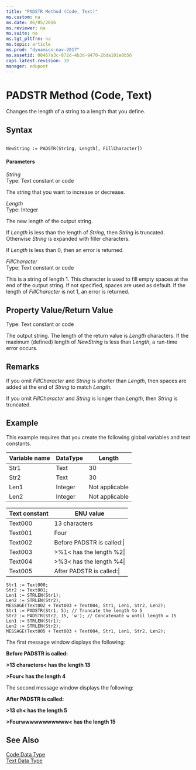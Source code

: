 ```yaml
---
title: "PADSTR Method (Code, Text)"
ms.custom: na
ms.date: 06/05/2016
ms.reviewer: na
ms.suite: na
ms.tgt_pltfrm: na
ms.topic: article
ms.prod: "dynamics-nav-2017"
ms.assetid: 08467a3c-872d-4b3d-9470-2bda101e8b56
caps.latest.revision: 10
manager: edupont
---
```

# PADSTR Method (Code, Text)
Changes the length of a string to a length that you define.  
  
## Syntax  
  
```  
  
NewString := PADSTR(String, Length[, FillCharacter])  
```  
  
#### Parameters  
 *String*  
 Type: Text constant or code  
  
 The string that you want to increase or decrease.  
  
 *Length*  
 Type: Integer  
  
 The new length of the output string.  
  
 If *Length* is less than the length of *String*, then *String* is truncated. Otherwise *String* is expanded with filler characters.  
  
 If *Length* is less than 0, then an error is returned.  
  
 *FillCharacter*  
 Type: Text constant or code  
  
 This is a string of length 1. This character is used to fill empty spaces at the end of the output string. If not specified, spaces are used as default. If the length of *FillCharacter* is not 1, an error is returned.  
  
## Property Value/Return Value  
 Type: Text constant or code  
  
 The output string. The length of the return value is *Length* characters. If the maximum \(defined\) length of *NewString* is less than *Length*, a run-time error occurs.  
  
## Remarks  
 If you omit *FillCharacter* and *String* is shorter than *Length*, then spaces are added at the end of *String* to match *Length*.  
  
 If you omit *FillCharacter* and *String* is longer than *Length*, then *String* is truncated.  
  
## Example  
 This example requires that you create the following global variables and text constants.  
  
|Variable name|DataType|Length|  
|-------------------|--------------|------------|  
|Str1|Text|30|  
|Str2|Text|30|  
|Len1|Integer|Not applicable|  
|Len2|Integer|Not applicable|  
  
|Text constant|ENU value|  
|-------------------|---------------|  
|Text000|13 characters|  
|Text001|Four|  
|Text002|Before PADSTR is called:\\|  
|Text003|>%1\< has the length %2\\|  
|Text004|>%3\< has the length %4\\|  
|Text005|After PADSTR is called:\\|  
  
```  
Str1 := Text000;  
Str2 := Text001;  
Len1 := STRLEN(Str1);  
Len2 := STRLEN(Str2);  
MESSAGE(Text002 + Text003 + Text004, Str1, Len1, Str2, Len2);  
Str1 := PADSTR(Str1, 5); // Truncate the length to 5  
Str2 := PADSTR(Str2, 15, 'w'); // Concatenate w until length = 15  
Len1 := STRLEN(Str1);  
Len2 := STRLEN(Str2);  
MESSAGE(Text005 + Text003 + Text004, Str1, Len1, Str2, Len2);  
```  
  
 The first message window displays the following:  
  
 **Before PADSTR is called:**  
  
 **>13 characters\< has the length 13**  
  
 **>Four\< has the length 4**  
  
 The second message window displays the following:  
  
 **After PADSTR is called:**  
  
 **>13 ch\< has the length 5**  
  
 **>Fourwwwwwwwwwww\< has the length 15**  
  
## See Also  
 [Code Data Type](Code-Data-Type.md)   
 [Text Data Type](Text-Data-Type.md)
